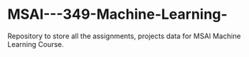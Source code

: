 # MSAI---349-Machine-Learning-
Repository to store all the assignments, projects data for MSAI Machine Learning Course.
